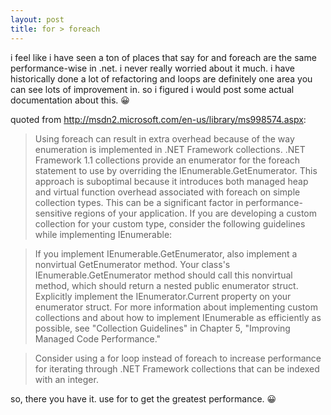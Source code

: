 ```yaml
---
layout: post
title: for > foreach
---
```


i feel like i have seen a ton of places that say for and foreach are the same performance-wise in .net. i never really worried about it much. i have historically done a lot of refactoring and loops are definitely one area you can see lots of improvement in. so i figured i would post some actual documentation about this. 😀

 quoted from http://msdn2.microsoft.com/en-us/library/ms998574.aspx:

 > Using foreach can result in extra overhead because of the way enumeration is implemented in .NET Framework collections. .NET Framework 1.1 collections provide an enumerator for the foreach statement to use by overriding the IEnumerable.GetEnumerator. This approach is suboptimal because it introduces both managed heap and virtual function overhead associated with foreach on simple collection types. This can be a significant factor in performance-sensitive regions of your application. If you are developing a custom collection for your custom type, consider the following guidelines while implementing IEnumerable:

> If you implement IEnumerable.GetEnumerator, also implement a nonvirtual GetEnumerator method. Your class's IEnumerable.GetEnumerator method should call this nonvirtual method, which should return a nested public enumerator struct.
Explicitly implement the IEnumerator.Current property on your enumerator struct.
For more information about implementing custom collections and about how to implement IEnumerable as efficiently as possible, see "Collection Guidelines" in Chapter 5, "Improving Managed Code Performance."

> Consider using a for loop instead of foreach to increase performance for iterating through .NET Framework collections that can be indexed with an integer.

so, there you have it. use for to get the greatest performance. 😀
